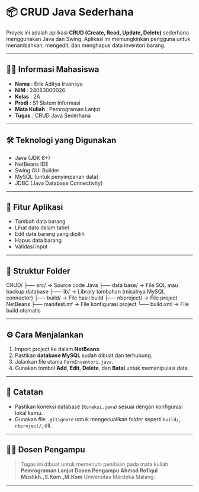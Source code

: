 # 📦 CRUD Java Sederhana

Proyek ini adalah aplikasi **CRUD (Create, Read, Update, Delete)** sederhana menggunakan Java dan Swing. Aplikasi ini memungkinkan pengguna untuk menambahkan, mengedit, dan menghapus data inventori barang.

---

## 👨‍💻 Informasi Mahasiswa

- **Nama**     : Erik Aditya Irvansya  
- **NIM**      : 24083000026  
- **Kelas**    : 2A  
- **Prodi**    : S1 Sistem Informasi  
- **Mata Kuliah** : Pemrograman Lanjut  
- **Tugas**    : CRUD Java Sederhana

---

## 🛠️ Teknologi yang Digunakan

- Java (JDK 8+)
- NetBeans IDE
- Swing GUI Builder
- MySQL (untuk penyimpanan data)
- JDBC (Java Database Connectivity)

---

## 🚀 Fitur Aplikasi

- Tambah data barang
- Lihat data dalam tabel
- Edit data barang yang dipilih
- Hapus data barang
- Validasi input

---

## 📁 Struktur Folder
CRUD/
├── src/ → Source code Java
├── data base/ → File SQL atau backup database
├── lib/ → Library tambahan (misalnya MySQL connector)
├── build/ → File hasil build
├── nbproject/ → File project NetBeans
├── manifest.mf → File konfigurasi project
└── build.xml → File build otomatis

---

## ⚙️ Cara Menjalankan

1. Import project ke dalam **NetBeans**.
2. Pastikan **database MySQL** sudah dibuat dan terhubung.
3. Jalankan file utama `FormInventori.java`.
4. Gunakan tombol **Add**, **Edit**, **Delete**, dan **Batal** untuk memanipulasi data.

---

## 📌 Catatan

- Pastikan koneksi database (`Koneksi.java`) sesuai dengan konfigurasi lokal kamu.
- Gunakan file `.gitignore` untuk mengecualikan folder seperti `build/`, `nbproject/`, dll.

---

## 👨‍🏫 Dosen Pengampu

> Tugas ini dibuat untuk memenuhi penilaian pada mata kuliah **Pemrograman Lanjut Dosen Pengampu Ahmad Rofiqul Muslikh.,S.Kom.,M.Kom** Universitas Merdeka Malang.

---
